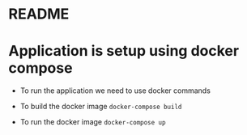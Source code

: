 # README

# Application is setup using docker compose
* To run the application we need to use docker commands

* To build the docker image
 `docker-compose build`
 
* To run the docker image
`docker-compose up`
